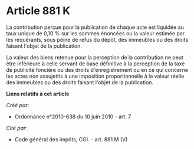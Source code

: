# Article 881 K

La contribution perçue pour la publication de chaque acte est liquidée au taux unique de 0,10 % sur les sommes énoncées ou la
valeur estimée par les requérants, sous peine de refus du dépôt, des immeubles ou des droits faisant l'objet de la
publication. 

La valeur des biens retenue pour la perception de la contribution ne peut être inférieure à celle servant de base définitive
à la perception de la taxe de publicité foncière ou des droits d'enregistrement ou en ce qui concerne les actes non
assujettis à une imposition proportionnelle à la valeur réelle des immeubles ou des droits faisant l'objet de la publication.

**Liens relatifs à cet article**

_Créé par_:

  - Ordonnance n°2010-638 du 10 juin 2010 - art. 7

_Cité par_:

  - Code général des impôts, CGI. - art. 881 M (V)
